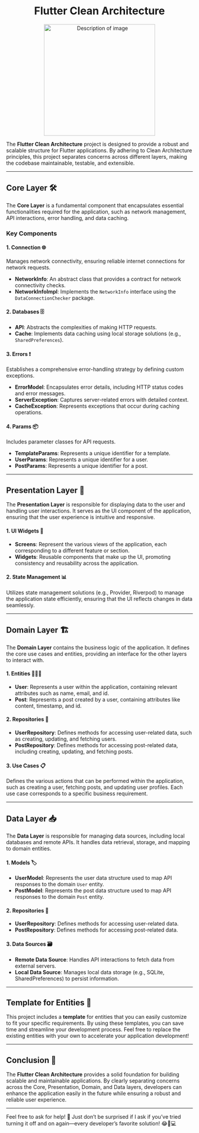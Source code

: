 <h1 align="center">Flutter Clean Architecture</h1>

<p align="center">
    <img src="assets/your-image.png" alt="Description of image" width="300"/>
</p>

The **Flutter Clean Architecture** project is designed to provide a robust and scalable structure for Flutter applications. By adhering to Clean Architecture principles, this project separates concerns across different layers, making the codebase maintainable, testable, and extensible.

---

## Core Layer 🛠️

The **Core Layer** is a fundamental component that encapsulates essential functionalities required for the application, such as network management, API interactions, error handling, and data caching. 

### Key Components

#### 1. Connection 🌐

Manages network connectivity, ensuring reliable internet connections for network requests.

- **NetworkInfo**: An abstract class that provides a contract for network connectivity checks.
- **NetworkInfoImpl**: Implements the `NetworkInfo` interface using the `DataConnectionChecker` package.

#### 2. Databases 🗄️

- **API**: Abstracts the complexities of making HTTP requests.
- **Cache**: Implements data caching using local storage solutions (e.g., `SharedPreferences`).

#### 3. Errors ❗

Establishes a comprehensive error-handling strategy by defining custom exceptions.

- **ErrorModel**: Encapsulates error details, including HTTP status codes and error messages.
- **ServerException**: Captures server-related errors with detailed context.
- **CacheException**: Represents exceptions that occur during caching operations.

#### 4. Params 📦

Includes parameter classes for API requests.

- **TemplateParams**: Represents a unique identifier for a template.
- **UserParams**: Represents a unique identifier for a user.
- **PostParams**: Represents a unique identifier for a post.

---

## Presentation Layer 🎨

The **Presentation Layer** is responsible for displaying data to the user and handling user interactions. It serves as the UI component of the application, ensuring that the user experience is intuitive and responsive.

#### 1. UI Widgets 📱

- **Screens**: Represent the various views of the application, each corresponding to a different feature or section.
- **Widgets**: Reusable components that make up the UI, promoting consistency and reusability across the application.

#### 2. State Management 📊

Utilizes state management solutions (e.g., Provider, Riverpod) to manage the application state efficiently, ensuring that the UI reflects changes in data seamlessly.

---

## Domain Layer 🏗️

The **Domain Layer** contains the business logic of the application. It defines the core use cases and entities, providing an interface for the other layers to interact with.

#### 1. Entities 🧑‍🤝‍🧑

- **User**: Represents a user within the application, containing relevant attributes such as name, email, and id.
- **Post**: Represents a post created by a user, containing attributes like content, timestamp, and id.

#### 2. Repositories 🏪

- **UserRepository**: Defines methods for accessing user-related data, such as creating, updating, and fetching users.
- **PostRepository**: Defines methods for accessing post-related data, including creating, updating, and fetching posts.

#### 3. Use Cases 📋

Defines the various actions that can be performed within the application, such as creating a user, fetching posts, and updating user profiles. Each use case corresponds to a specific business requirement.

---

## Data Layer 📥

The **Data Layer** is responsible for managing data sources, including local databases and remote APIs. It handles data retrieval, storage, and mapping to domain entities.

#### 1. Models 🏷️

- **UserModel**: Represents the user data structure used to map API responses to the domain `User` entity.
- **PostModel**: Represents the post data structure used to map API responses to the domain `Post` entity.

#### 2. Repositories 🏪

- **UserRepository**: Defines methods for accessing user-related data.
- **PostRepository**: Defines methods for accessing post-related data.

#### 3. Data Sources 🗃️

- **Remote Data Source**: Handles API interactions to fetch data from external servers.
- **Local Data Source**: Manages local data storage (e.g., SQLite, SharedPreferences) to persist information.

---

## Template for Entities 📝

This project includes a **template** for entities that you can easily customize to fit your specific requirements. By using these templates, you can save time and streamline your development process. Feel free to replace the existing entities with your own to accelerate your application development!

---

## Conclusion 🎉

The **Flutter Clean Architecture** provides a solid foundation for building scalable and maintainable applications. By clearly separating concerns across the Core, Presentation, Domain, and Data layers, developers can enhance the application easily in the future while ensuring a robust and reliable user experience.

---
Feel free to ask for help! 🤝 Just don’t be surprised if I ask if you’ve tried turning it off and on again—every developer’s favorite solution! 😂🔄💻
